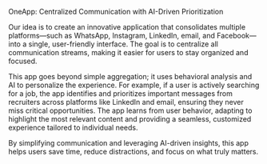 OneApp: Centralized Communication with AI-Driven Prioritization

Our idea is to create an innovative application that consolidates multiple platforms—such as WhatsApp, Instagram, LinkedIn, email, and Facebook—into a single, user-friendly interface. The goal is to centralize all communication streams, making it easier for users to stay organized and focused.

This app goes beyond simple aggregation; it uses behavioral analysis and AI to personalize the experience. For example, if a user is actively searching for a job, the app identifies and prioritizes important messages from recruiters across platforms like LinkedIn and email, ensuring they never miss critical opportunities. The app learns from user behavior, adapting to highlight the most relevant content and providing a seamless, customized experience tailored to individual needs.

By simplifying communication and leveraging AI-driven insights, this app helps users save time, reduce distractions, and focus on what truly matters.
